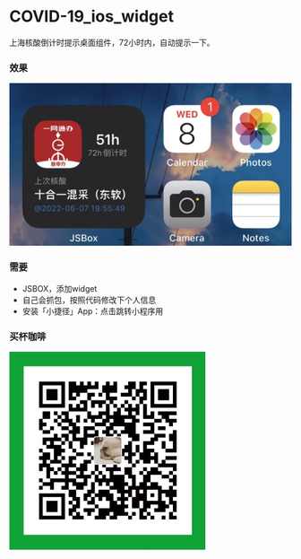 # COVID-19_ios_widget
上海核酸倒计时提示桌面组件，72小时内，自动提示一下。


### 效果
![snap](./snap/snap.jpg)


### 需要
* JSBOX，添加widget
* 自己会抓包，按照代码修改下个人信息
* 安装「小捷径」App：点击跳转小程序用


### 买杯咖啡
![snap](./snap/qr.jpg)
